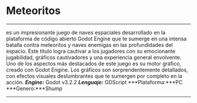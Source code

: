 # Meteoritos
***
es un impresionante juego de naves espaciales desarrollado en la plataforma de código abierto Godot Engine que te sumerge en una intensa batalla contra meteoritos y naves enemigas en las profundidades del espacio. Este título logra cautivar a los jugadores con su emocionante jugabilidad, gráficos cautivadores y una experiencia general envolvente.
Uno de los aspectos más destacados de este juego es su motor gráfico, creado con Godot Engine. Los gráficos son sorprendentemente detallados, con efectos visuales deslumbrantes que te sumergen por completo en la acción.
***Engine:*** Godot v3.2.2
***Lenguaje:*** GDScript
***Plataforma:***PC
***Genero:***Shump
***
